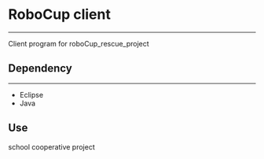 # RoboCup client
***
Client program for roboCup_rescue_project
## Dependency
***
* Eclipse
* Java
## Use
school cooperative project

